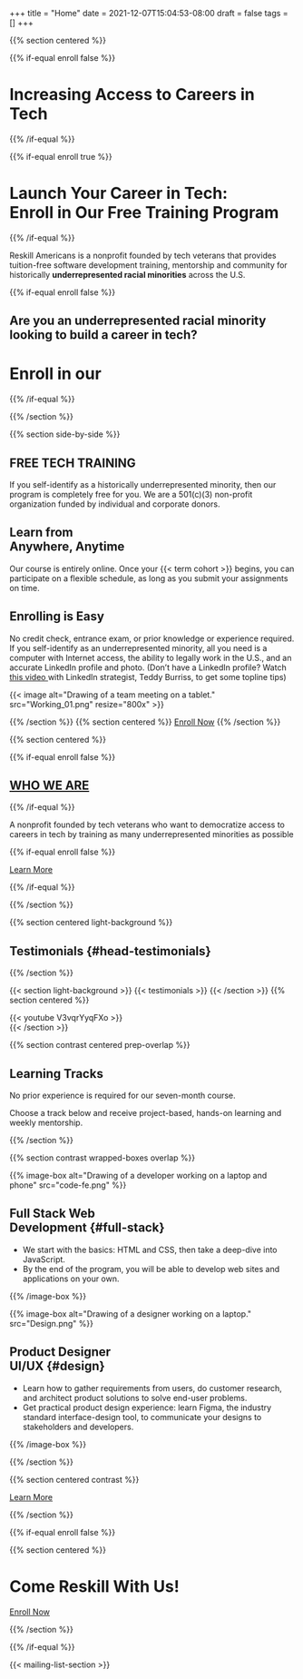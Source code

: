 +++
title = "Home"
date = 2021-12-07T15:04:53-08:00
draft = false
tags = []
+++

{{% section centered %}}

{{% if-equal enroll false %}}
# Increasing Access to Careers in Tech
{{% /if-equal %}}

{{% if-equal enroll true %}}
# Launch Your Career in Tech:<br>Enroll in Our Free Training Program
{{% /if-equal %}}

Reskill Americans is a nonprofit founded by tech veterans that provides
tuition-free software development training, mentorship and community for
historically **underrepresented racial minorities** across the U.S.


{{% if-equal enroll false %}}

## Are you an underrepresented racial minority looking to build a career in tech?

 # Enroll in our
 

{{% /if-equal %}}

{{% /section %}}


{{% section side-by-side %}}

<div>

## FREE TECH TRAINING 

If you self-identify as a historically underrepresented minority, then
our program is completely free for you. We are a 501(c)(3) non-profit
organization funded by individual and corporate donors.

## Learn from<br>Anywhere, Anytime

Our course is entirely online. Once your {{< term cohort >}} begins, you can
participate on a flexible schedule, as long as you submit your assignments
on time.

## Enrolling is Easy
No credit check, entrance exam, or prior knowledge or experience required. If you self-identify as an underrepresented minority, all you need is a computer with Internet access, the ability to legally work in the U.S., and an accurate LinkedIn profile and photo. (Don’t have a LinkedIn profile?  Watch<a href="https://www.youtube.com/watch?v=iubjqvaqZHM" target="_blank"> this video </a> with LinkedIn strategist, Teddy Burriss, to get some topline tips)

</div>

{{< image alt="Drawing of a team meeting on a tablet."
    src="Working_01.png" resize="800x" >}}

{{% /section %}}
{{% section centered %}}
<a class="button-like standout" href="/">Enroll Now</a>
{{% /section %}}


{{% section centered %}}

{{% if-equal enroll false %}}
## <a href="/about"> WHO WE ARE</a>
{{% /if-equal %}}



A nonprofit founded by tech veterans who want to democratize access to careers in tech by training as many underrepresented minorities as possible


{{% if-equal enroll false %}}




<a class="button-like standout" href="/learn-more">Learn More</a>
<p class="timer" id="demo"></p>
{{% /if-equal %}}

{{% /section %}}


{{% section centered light-background %}}

## Testimonials {#head-testimonials}

{{% /section %}}

{{< section light-background >}}
{{< testimonials >}}
{{< /section >}}
{{% section centered %}}
<div style="max-width: 800px; margin: auto;">
{{< youtube V3vqrYyqFXo >}}
</div>
{{< /section >}}


{{% section contrast centered prep-overlap %}}

## Learning Tracks

No prior experience is required for our seven-month course.

Choose a track below and receive project-based, hands-on learning and weekly
mentorship.

{{% /section %}}


{{% section contrast wrapped-boxes overlap %}}

{{% image-box alt="Drawing of a developer working on a laptop and phone"
    src="code-fe.png" %}}

## Full Stack Web<br>Development {#full-stack}

- We start with the basics: HTML and CSS, then take a deep-dive into JavaScript.
- By the end of the program, you will be able to develop web sites and
  applications on your own.

{{% /image-box %}}

{{% image-box alt="Drawing of a designer working on a laptop."
    src="Design.png" %}}

## Product Designer<br>UI/UX {#design}

- Learn how to gather requirements from users, do customer research, and
  architect product solutions to solve end-user problems.
- Get practical product design experience: learn Figma, the industry standard
  interface-design tool, to communicate your designs to stakeholders and
  developers.

{{% /image-box %}}

{{% /section %}}

{{% section centered contrast %}}

<a class="button-like " href="/learn-more">Learn More</a>

{{% /section %}}

{{% if-equal enroll false %}}

{{% section centered %}}

# Come Reskill With Us!


<a class="button-like standout" href=''>Enroll Now</a>

{{% /section %}}

{{% /if-equal %}}

{{< mailing-list-section >}}
